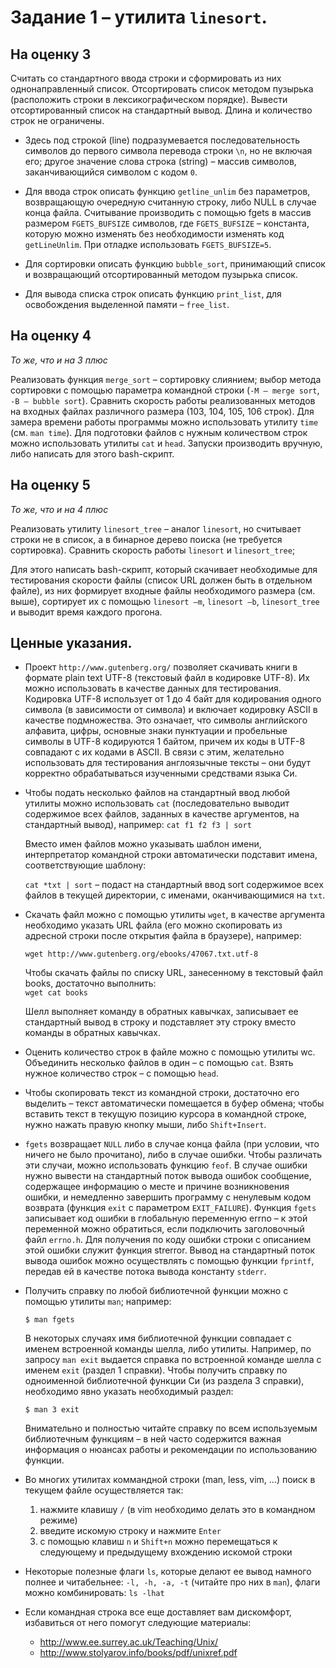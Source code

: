 # Задание 1 – утилита `linesort`.

## На оценку 3

Считать со стандартного ввода строки и сформировать из них однонаправленный список. Отсортировать список методом пузырька 
(расположить строки в лексикографическом порядке). Вывести отсортированный список на стандартный вывод. 
Длина и количество строк не ограничены.

*	Здесь под строкой (line) подразумевается последовательность символов до первого символа перевода строки `\n`, 
но не включая его; другое значение слова строка (string) – массив символов, заканчивающийся символом с кодом `0`.

*	Для ввода строк описать функцию `getline_unlim` без параметров, возвращающую очередную считанную строку, 
либо NULL в случае конца файла. Считывание производить с помощью fgets в массив размером `FGETS_BUFSIZE` 
символов, где `FGETS_BUFSIZE` – константа, которую можно изменять без необходимости изменять код `getLineUnlim`. 
При отладке использовать `FGETS_BUFSIZE=5`.

*	Для сортировки описать функцию `bubble_sort`, принимающий список и возвращающий отсортированный методом пузырька список.

*	Для вывода списка строк описать функцию `print_list`, для освобождения выделенной памяти – `free_list`. 

## На оценку 4 

*То же, что и на 3 плюс*

Реализовать функция `merge_sort` – сортировку слиянием; выбор метода сортировки с
помощью параметра командной строки (`-M – merge sort`, `-B – bubble sort`). Сравнить скорость работы реализованных
методов на входных файлах различного размера (103, 104, 105, 106 строк). Для замера времени работы программы 
можно использовать утилиту `time` (см. `man time`). Для подготовки файлов с нужным количеством строк можно 
использовать утилиты `cat` и `head`. Запуски производить вручную, либо написать для этого bash-скрипт.

## На оценку 5

*То же, что и на 4 плюс*

Реализовать утилиту `linesort_tree` – аналог `linesort`, но считывает строки не в список, 
а в бинарное дерево поиска (не требуется сортировка). Сравнить скорость работы `linesort` и `linesort_tree`; 

Для этого написать bash-скрипт, который скачивает необходимые для тестирования скорости файлы (список URL должен 
быть в отдельном файле), из них формирует входные файлы необходимого размера (см. выше), сортирует их с помощью 
`linesort –m`, `linesort –b`, `linesort_tree` и выводит время каждого прогона.

## Ценные указания.

*	Проект `http://www.gutenberg.org/` позволяет скачивать книги в формате plain text UTF-8 (текстовый файл в кодировке UTF-8). 
Их можно использовать в качестве данных для тестирования. Кодировка UTF-8 использует от 1 до 4 байт для кодирования одного 
символа (в зависимости от символа) и включает кодировку ASCII в качестве подмножества. Это означает, что символы английского 
алфавита, цифры, основные знаки пунктуации и пробельные символы в UTF-8 кодируются 1 байтом, причем их коды в UTF-8 совпадают 
с их кодами в ASCII. В связи с этим, желательно использовать для тестирования англоязычные тексты – они будут корректно 
обрабатываться изученными средствами языка Си.

*	Чтобы подать несколько файлов на стандартный ввод любой утилиты можно использовать `cat` 
(последовательно выводит содержимое всех файлов, заданных в качестве аргументов, на стандартный
вывод), например: ```cat f1 f2 f3 | sort```

    Вместо имен файлов можно указывать шаблон имени, интерпретатор командной строки автоматически подставит имена, соответствующие шаблону:

    ```cat *txt | sort``` – подаст на стандартный ввод sort содержимое всех файлов в текущей директории, с именами, оканчивающимися на `txt`.

*	Cкачать файл можно с помощью утилиты `wget`, в качестве аргумента необходимо указать URL файла (его можно скопировать из адресной строки после открытия файла в браузере), например:

    ```wget http://www.gutenberg.org/ebooks/47067.txt.utf-8```

    Чтобы скачать файлы по списку URL, занесенному в текстовый файл books, достаточно выполнить:  
    `wget cat books`

    Шелл выполняет команду в обратных кавычках, записывает ее стандартный вывод в строку и подставляет эту строку вместо команды в обратных кавычках.

*	Оценить количество строк в файле можно с помощью утилиты wc. Объединить несколько файлов в один
– с помощью `cat`. Взять нужное количество строк – с помощью `head`.
 
*	Чтобы скопировать текст из командной строки, достаточно его выделить – текст автоматически помещается в буфер обмена; 
чтобы вставить текст в текущую позицию курсора в командной строке, нужно нажать правую кнопку мыши, либо `Shift+Insert`.

*	`fgets` возвращает `NULL` либо в случае конца файла (при условии, что ничего не было прочитано), либо в случае ошибки. 
Чтобы различать эти случаи, можно использовать функцию `feof`. В случае ошибки нужно вывести на стандартный поток вывода 
ошибок сообщение, содержащее информацию о месте и причине возникновения ошибки, и немедленно завершить программу с 
ненулевым кодом возврата (функция `exit` с параметром `EXIT_FAILURE`). Функция `fgets` записывает код ошибки в глобальную 
переменную errno – к этой переменной можно обратиться, если подключить заголовочный файл `errno.h`. Для получения по 
коду ошибки строки с описанием этой ошибки служит функция strerror. Вывод на стандартный поток вывода ошибок можно 
осуществлять с помощью функции `fprintf`, передав ей в качестве потока вывода константу `stderr`.

*	Получить справку по любой библиотечной функции можно с помощью утилиты `man`; например:

    `$ man fgets`

    В	некоторых случаях имя библиотечной функции совпадает с именем встроенной команды шелла, либо утилиты. 
    Например, по запросу `man exit` выдается справка по встроенной команде шелла с именем `exit` (раздел 1 справки). 
    Чтобы получить справку по одноименной библиотечной функции Си (из раздела 3 справки), необходимо явно указать необходимый раздел:

    `$ man 3 exit`

    Внимательно и полностью читайте справку по всем используемым библиотечным функциям – в ней часто содержится 
    важная информация о нюансах работы и рекомендации по использованию функции.

*	Во многих утилитах коммандной строки (man, less, vim, …) поиск в текущем файле осуществляется так: 
    1) нажмите клавишу `/` (в vim необходимо делать это в командном режиме)
    2) введите искомую строку и нажмите `Enter`
    3) с помощью клавиш `n` и `Shift+n` можно перемещаться к следующему и предыдущему вхождению искомой строки

*	Некоторые полезные флаги `ls`, которые делают ее вывод намного полнее и читабельнее: `-l, -h, -a, -t`
(читайте про них в `man`), флаги можно комбинировать: `ls -lhat`

*	Если командная строка все еще доставляет вам дискомфорт, избавиться от него помогут следующие материалы:
    * http://www.ee.surrey.ac.uk/Teaching/Unix/
    * http://www.stolyarov.info/books/pdf/unixref.pdf
